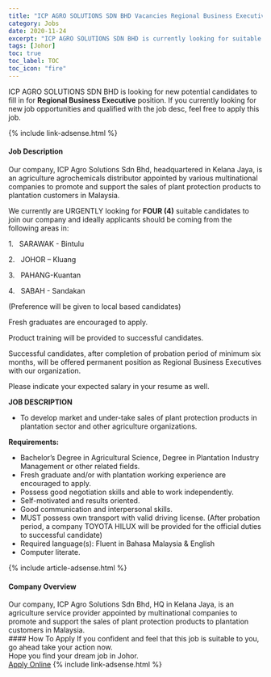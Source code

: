 ```yaml
---
title: "ICP AGRO SOLUTIONS SDN BHD Vacancies Regional Business Executive" 
category: Jobs 
date: 2020-11-24 
excerpt: "ICP AGRO SOLUTIONS SDN BHD is currently looking for suitable person to fill in the Regional Business Executive which positioned at Johor" 
tags: [Johor] 
toc: true 
toc_label: TOC 
toc_icon: "fire" 
--- 
```


<p>ICP AGRO SOLUTIONS SDN BHD is looking for new potential candidates to fill in for <b>Regional Business Executive</b> position. If you currently looking for new job opportunities and qualified with the job desc, feel free to apply this job.
</p>{% include link-adsense.html %} 
<div><div><div><h4>Job Description</h4></div></div><div><div><span><div><p>Our company, ICP Agro Solutions Sdn Bhd, headquartered in Kelana Jaya, is an agriculture agrochemicals distributor appointed by various multinational companies to promote and support the sales of plant protection products to plantation customers in Malaysia.</p><p>We currently are URGENTLY looking for <strong>FOUR (4)</strong> suitable candidates to join our company and ideally applicants should be coming from the following areas in:</p><p>1.&#160;&#160;&#160;SARAWAK - Bintulu</p><p>2.&#160;&#160;&#160;JOHOR &#8211; Kluang</p><p>3.&#160;&#160;&#160;PAHANG-Kuantan</p><p>4.&#160;&#160;&#160;SABAH - Sandakan</p><p>(Preference will be given to local based candidates)</p><p>Fresh graduates are encouraged to apply.</p><p>Product training will be provided to successful candidates.</p><p>Successful candidates, after completion of probation period of minimum six months, will be offered permanent position as Regional Business Executives with our organization.</p><p>Please indicate your expected salary in your resume as well.</p><p><strong>JOB DESCRIPTION</strong></p><ul><li>To&#160;develop market and under-take sales of plant protection products in plantation sector and other agriculture organizations.</li></ul><p><strong>Requirements:</strong></p><ul><li>Bachelor&#8217;s Degree in Agricultural Science, Degree in Plantation Industry Management or other related fields.</li><li>Fresh graduate and/or with plantation working experience are encouraged to apply.</li><li>Possess good negotiation skills and able to work independently.</li><li>Self-motivated and results oriented.</li><li>Good communication and interpersonal skills.</li><li>MUST possess own transport with valid driving license. (After probation period, a company TOYOTA HILUX will be provided for the official duties to successful candidate)</li><li>Required language(s): Fluent in Bahasa Malaysia &amp; English</li><li>Computer literate.&#160;</li></ul></div></span></div></div></div> 
{% include article-adsense.html %} 
<div><div><div><h4>Company Overview</h4></div></div><div><div><span><div><div>Our company, ICP Agro Solutions Sdn Bhd, HQ in Kelana Jaya, is an agriculture service provider appointed by multinational companies to promote and support the sales of plant protection products to plantation customers in Malaysia.</div></div></span></div></div></div> 
#### How To Apply 
If you confident and feel that this job is suitable to you, go ahead take your action now. <br/> 
Hope you find your dream job in Johor. <br/> 
<a href="https://www.jobstreet.com.my/en/job/regional-business-executive-4429315?jobId=jobstreet-my-job-4429315&sectionRank=18&token=0~765afeb7-ce37-4310-b015-c55af4870088&fr=SRP%20View%20In%20New%20Ta" class="btn btn--info" target="_blank" rel="nofollow noopenner">Apply Online</a> 
{% include link-adsense.html %} 